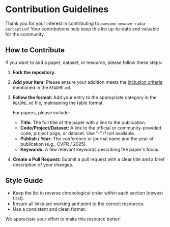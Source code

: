 # Contribution Guidelines

Thank you for your interest in contributing to `awesome-mmwave-radar-perception`! Your contributions help keep this list up-to-date and valuable for the community.

## How to Contribute

If you want to add a paper, dataset, or resource, please follow these steps:

1.  **Fork the repository.**
2.  **Add your item:** Please ensure your addition meets the [inclusion criteria](README.md#inclusion-criteria) mentioned in the `README.md`.
3.  **Follow the format:** Add your entry to the appropriate category in the `README.md` file, maintaining the table format.

    For papers, please include:
    - **Title:** The full title of the paper with a link to the publication.
    - **Code/Project/Dataset:** A link to the official or community-provided code, project page, or dataset. Use "-" if not available.
    - **Publish / Year:** The conference or journal name and the year of publication (e.g., CVPR / 2025).
    - **Keywords:** A few relevant keywords describing the paper's focus.

4.  **Create a Pull Request:** Submit a pull request with a clear title and a brief description of your changes.

## Style Guide

-   Keep the list in reverse chronological order within each section (newest first).
-   Ensure all links are working and point to the correct resources.
-   Use a consistent and clean format.

We appreciate your effort to make this resource better!

